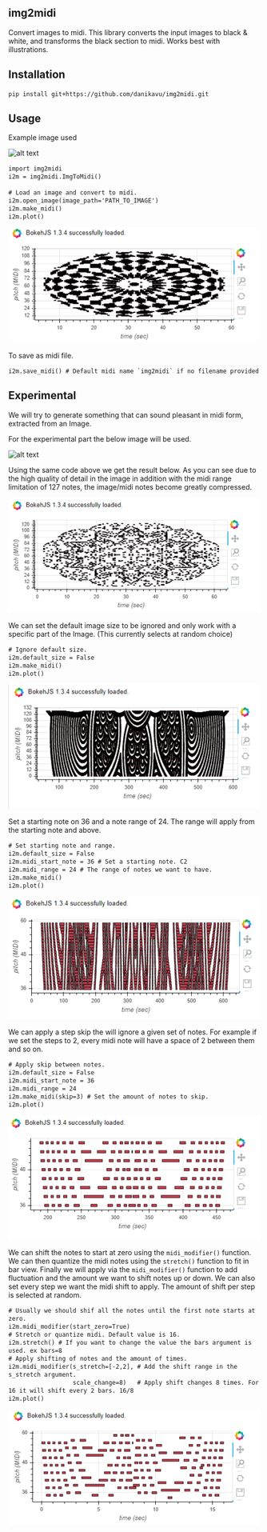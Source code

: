 ## img2midi

Convert images to midi.
This library converts the input images to black & white, and transforms the black section to midi. Works best with illustrations.

## Installation

	pip install git+https://github.com/danikavu/img2midi.git

## Usage

Example image used

![alt text](https://st2.depositphotos.com/6306540/9999/v/950/depositphotos_99992684-stock-illustration-monochrome-elegant-pattern-black-and.jpg)
	
	import img2midi
	i2m = img2midi.ImgToMidi()
	
	# Load an image and convert to midi.
	i2m.open_image(image_path='PATH_TO_IMAGE')
	i2m.make_midi()
	i2m.plot()

![Image 1](./pics/imd2midi1.PNG)

To save as midi file.

	i2m.save_midi() # Default midi name `img2midi` if no filename provided
	
	
## Experimental 

We will try to generate something that can sound pleasant in midi form, extracted from an Image.

For the experimental part the below image will be used.

![alt text](https://previews.123rf.com/images/snezh/snezh1506/snezh150600608/41542855-vector-mandala-round-ornament-in-ethnic-style-hand-draw.jpg)

Using the same code above we get the result below. As you can see due to the high quality of detail in the image in addition with the midi range limitation of 127 notes, the image/midi notes become greatly compressed.

![Image 2](./pics/img2midi2.PNG)

We can set the default image size to be ignored and only work with a specific part of the Image. (This currently selects at random choice)

	# Ignore default size.
	i2m.default_size = False
	i2m.make_midi()
	i2m.plot()
	
![Image 2](./pics/img2midi2_x1.PNG)

Set a starting note on 36 and a note range of 24. The range will apply from the starting note and above.

	# Set starting note and range.
	i2m.default_size = False
	i2m.midi_start_note = 36 # Set a starting note. C2
	i2m.midi_range = 24 # The range of notes we want to have.
	i2m.make_midi()
	i2m.plot()
	
![Image 3](./pics/img2midi2_x2.PNG)

We can apply a step skip the will ignore a given set of notes.
For example if we set the steps to 2, every midi note will have a space of 2 between them and so on.
	
	# Apply skip between notes.
	i2m.default_size = False
	i2m.midi_start_note = 36
	i2m.midi_range = 24
	i2m.make_midi(skip=3) # Set the amount of notes to skip.
	i2m.plot()
	
![Image 4](./pics/img2midi2_x3.PNG)

We can shift the notes to start at zero using the `midi_modifier()` function. We can then quantize the midi notes using the `stretch()` function to fit in bar view. Finally we will apply via the `midi_modifier()` function to add fluctuation and the amount we want to shift notes up or down.
We can also set every step we want the midi shift to apply. The amount of shift per step is selected at random.
	
	# Usually we should shif all the notes until the first note starts at zero.
	i2m.midi_modifier(start_zero=True)
	# Stretch or quantize midi. Default value is 16.
	i2m.stretch() # If you want to change the value the bars argument is used. ex bars=8
	# Apply shifting of notes and the amount of times.
	i2m.midi_modifier(s_stretch=[-2,2], # Add the shift range in the s_stretch argument.
					  scale_change=8)   # Apply shift changes 8 times. For 16 it will shift every 2 bars. 16/8
	i2m.plot()
	
![Image 4](./pics/img2midi2_x4.PNG)